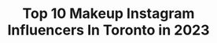 ---
title: Top 10 Makeup Instagram Influencers In Toronto in 2023
description: >-
  Find top makeup Instagram influencers in Toronto in 2023. Most popular hashtags: #toronto #makeup #torontomakeupartist #torontomua.
platform: Instagram
hits: 167
text_top: Analyze the most popular Instagram influencers on inBeat.
text_bottom: Our search engine has 167 Instagram influencers like this in Toronto, Canada for you to pitch.
profiles:
  - username: "das__k"
    fullname: >-
      DAS
    bio: >-
      I make virtual trash✨ 🇨🇦 Toronto, Canada 🎥106K friends on YouTube 🇰🇷 Born and raised 🐰Cruelty free ✉️das.k1028@gmail.com
    location: "Canada"
    followers: 22866
    engagement: 236
    commentsToLikes: 0.023494
    id: ckaot5a9iufxw0i787jv36x1p
    verified: false
    hashtags: "#crueltyfree, #yyz, #makeup, #toronto"
  - username: "thatlookyoulove"
    fullname: >-
      Beauty Tips & Lifestyle
    bio: >-
      Dhriti Bhanushali | Toronto🇨🇦 Happiest when I CREATE🌈 MUA work account:@dhritibhanushali 📩 thatlookyoulove@gmail.com Subscribe👇🏼125K
    location: "Canada"
    followers: 9622
    engagement: 425
    commentsToLikes: 0.062356
    id: ck8tck20pzomw0j78uyu0ng23
    verified: false
    hashtags: "#glam, #tiktok, #makeuptutorial, #torontoyoutuber"
  - username: "shamisaax"
    fullname: >-
      SHAMISAAX 🌹
    bio: >-
      ⬇️ PR | Bookings 💌 Shamisa.p@hotmail.com 📍Toronto 🎥 Smokey Eye Tutorial👇🏼
    location: "Canada"
    followers: 15835
    engagement: 498
    commentsToLikes: 0.146920
    id: ck55kjgl0zg730i11tdoss9cz
    verified: false
    hashtags: "#tutorials, #daisymarquezpallete, #pictorial, #howto"
  - username: "vishakha_sodha"
    fullname: >-
      Vishakha Sodha Khakhar
    bio: >-
      📍Canada 5ft short, I create blogs & podcasts! Shop @vishakha_closet Founding member @thenextgenartists Partnerships: connect@vishakhasodha.com
    location: "Canada"
    followers: 45477
    engagement: 173
    commentsToLikes: 0.340166
    id: ck5q4xd6uqlz90i11knuentpj
    verified: false
    hashtags: "#livingroom, #travelwithus, #canadagiveaway, #couplegoals"
  - username: "gloluxstyle"
    fullname: >-
      GLOLUXSTYLE
    bio: >-
      Lifestyle | Fashion | Travel | Beauty Content Creator based in📍Toronto 🇨🇦 📩gloluxstyle@gmail.com
    location: "Canada"
    followers: 46944
    engagement: 116
    commentsToLikes: 0.339984
    id: ck5pzdq2i0gsn0i11vepha730
    verified: false
    hashtags: "#shorthairideas, #istyle, #fadehaircut, #fitness"
  - username: "delaram__em"
    fullname: >-
      Delaram Emadi
    bio: >-
      T.🇨🇦 T.🇮🇷 ♌️
    location: "Canada"
    followers: 9562
    engagement: 462
    commentsToLikes: 0.064197
    id: ck14gqv806l8v0i19epyy0lmh
    verified: false
    hashtags: "#summermakeup, #pasteleyeshadow, #february, #2020"
  - username: "muavee"
    fullname: >-
      Mélanie Viger
    bio: >-
      Owner @muaveemakeupstudio Creator @muaveelashes Dm to book 💕
    location: "Canada"
    followers: 79746
    engagement: 151
    commentsToLikes: 0.075433
    id: ck5c4d26a13hh0i11zgjad3yt
    verified: false
    hashtags: "#muatoronto, #prettylittlething, #torontomua, #falselashes"
  - username: "minaabeautyy"
    fullname: >-
      Mina ♡ | Makeup & Hair Artist
    bio: >-
      ↓ Bookings / PR ↓ workyousufzai@gmail.com Offering 1-ON-1 Makeup Classes Toronto, Ontario
    location: "Canada"
    followers: 105203
    engagement: 328
    commentsToLikes: 0.106981
    id: ck6tiby590fgg0j71al8habhx
    verified: false
    hashtags: "#wakeupandmakeup, #benefitcosmetics, #eotd, #weddingmakeupartist"
  - username: "golsis_makeup"
    fullname: >-
      Golsis makeup artist🌸
    bio: >-
      -Welcome to my page -Wedding-special occasions💍 -Fashion and beauty makeup 📍Toronto,Ontario 📍Iran,Tehran Security: @sami.parishan
    location: "Canada"
    followers: 40183
    engagement: 88
    commentsToLikes: 0.017521
    id: ck5q1nin3bul70i11tgoclzee
    verified: false
    hashtags: "#sephora, #macshinyprettythings, #toronto, #artistsoninstagram"
  - username: "kaysha_mua"
    fullname: >-
      K A Y S H A
    bio: >-
      Toronto Makeup Artist 🇨🇦 No DM inquires please! Inquiries/PR: kayshamua@gmail.com 📺 YouTube Channel 👇🏽
    location: "Canada"
    followers: 51115
    engagement: 529
    commentsToLikes: 0.096996
    id: ck0vvr5q3qea40i19vjddi2mv
    verified: false
    hashtags: "#makeupartists, #bollywood, #bridalmakeup, #vegas"
---